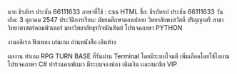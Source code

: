 นาย ธีรภัทร ประชัน 66111633
ภาษาที่ใช้ : css HTML
ชื่อ: ธีรภัทรป ประชัน  66111633
วันเกิด: 3 ตุลาคม 2547
ประวัติการเรียน:
มัธยมศึกษาตอนปลาย วิทยาลัยพงสวัสดิ์
ปริญญาตรี สาขาวิทยาศาสตร์คอมพิวเตอร์ มหาวิทยาลัยธุรกิจบัณฑิตย์
โปรเจคภาษา PYTHON

งานอดิเรก
ฟังเพลง
เล่นเกม
อ่านหนังสือ
เดินห้าง

ผลงาน
ทำเกม RPG TURN BASE ที่รันผ่าน Terminal โดยมีระบบโจมตี เพิ่มเลือดโดยใช้ไอเทม
โปรเจคภาษา C#
ทำร้านคาเฟ่เเมว มีระบบจองห้อง เติมเงิน เเละสมาชิก VIP
